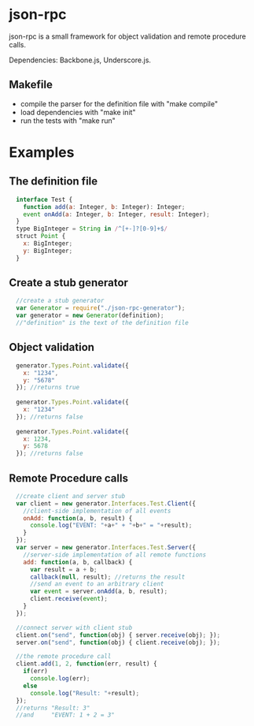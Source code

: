 json-rpc
========

json-rpc is a small framework for object validation and remote procedure calls.

Dependencies: Backbone.js, Underscore.js.

Makefile
--------
* compile the parser for the definition file with "make compile"
* load dependencies with "make init"
* run the tests with "make run"

Examples
========
The definition file
-------------------
```javascript
  interface Test {
    function add(a: Integer, b: Integer): Integer;
    event onAdd(a: Integer, b: Integer, result: Integer);
  }
  type BigInteger = String in /^[+-]?[0-9]+$/
  struct Point {
    x: BigInteger;
    y: BigInteger;
  }
```

Create a stub generator
------------------------
```javascript
  //create a stub generator
  var Generator = require("./json-rpc-generator");
  var generator = new Generator(definition);
  //"definition" is the text of the definition file
```
  
Object validation
-----------------
```javascript
  generator.Types.Point.validate({
    x: "1234",
    y: "5678"
  }); //returns true
  
  generator.Types.Point.validate({
    x: "1234"
  }); //returns false
  
  generator.Types.Point.validate({
    x: 1234,
    y: 5678
  }); //returns false
```
  
Remote Procedure calls
----------------------  
```javascript
  //create client and server stub
  var client = new generator.Interfaces.Test.Client({
    //client-side implementation of all events
    onAdd: function(a, b, result) { 
      console.log("EVENT: "+a+" + "+b+" = "+result); 
    }
  });
  var server = new generator.Interfaces.Test.Server({
    //server-side implementation of all remote functions
    add: function(a, b, callback) {
      var result = a + b;
      callback(null, result); //returns the result
      //send an event to an arbitrary client
      var event = server.onAdd(a, b, result);      
      client.receive(event);
    }
  });

  //connect server with client stub
  client.on("send", function(obj) { server.receive(obj); });
  server.on("send", function(obj) { client.receive(obj); });

  //the remote procedure call
  client.add(1, 2, function(err, result) {
    if(err)
      console.log(err);
    else
      console.log("Result: "+result);
  }); 
  //returns "Result: 3"
  //and     "EVENT: 1 + 2 = 3"
```